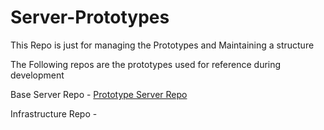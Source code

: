 # Server-Prototypes
This Repo is just for managing the Prototypes and Maintaining a structure

The Following repos are the prototypes used for reference during development

Base Server Repo - <a href = "https://github.com/Prasannakumar414/Prototype-Server"> Prototype Server Repo</a>

Infrastructure Repo - 
